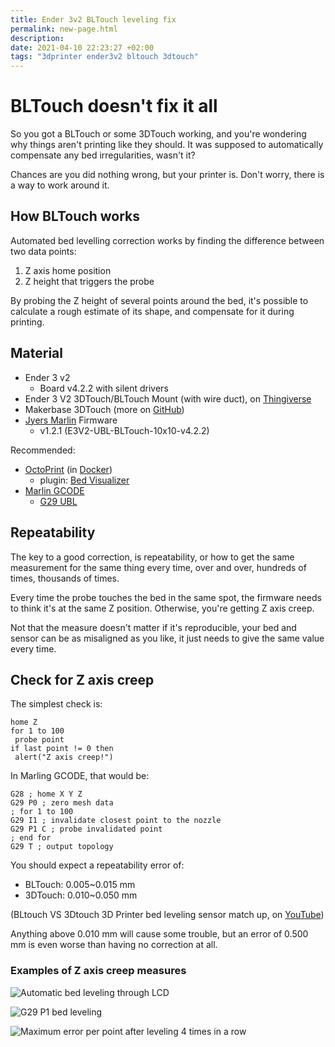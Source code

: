 ```yaml
---
title: Ender 3v2 BLTouch leveling fix
permalink: new-page.html
description: 
date: 2021-04-10 22:23:27 +02:00
tags: "3dprinter ender3v2 bltouch 3dtouch"
---
```


# BLTouch doesn't fix it all

So you got a BLTouch or some 3DTouch working, and you're wondering why things aren't printing like they should. It was supposed to automatically compensate any bed irregularities, wasn't it?

Chances are you did nothing wrong, but your printer is. Don't worry, there is a way to work around it.

## How BLTouch works

Automated bed levelling correction works by finding the difference between two data points:

1. Z axis home position
1. Z height that triggers the probe

By probing the Z height of several points around the bed, it's possible to calculate a rough estimate of its shape, and compensate for it during printing.

## Material

* Ender 3 v2
    * Board v4.2.2 with silent drivers
* Ender 3 V2 3DTouch/BLTouch Mount (with wire duct), on [Thingiverse](https://www.thingiverse.com/thing:4657059)
* Makerbase 3DTouch (more on [GitHub](https://github.com/makerbase-mks/Ender3-3DTOUCH))
* [Jyers Marlin](https://github.com/Jyers/Marlin) Firmware
    *  v1.2.1 (E3V2-UBL-BLTouch-10x10-v4.2.2)

Recommended:

* [OctoPrint](https://octoprint.org/) (in [Docker](https://hub.docker.com/r/octoprint/octoprint))
    * plugin: [Bed Visualizer](https://plugins.octoprint.org/plugins/bedlevelvisualizer/)
* [Marlin GCODE](https://marlinfw.org/meta/gcode/)
    * [G29 UBL](https://marlinfw.org/docs/gcode/G029-ubl.html)

## Repeatability

The key to a good correction, is repeatability, or how to get the same measurement for the same thing every time, over and over, hundreds of times, thousands of times.

Every time the probe touches the bed in the same spot, the firmware needs to think it's at the same Z position. Otherwise, you're getting Z axis creep.

Not that the measure doesn't matter if it's reproducible, your bed and sensor can be as misaligned as you like, it just needs to give the same value every time.

## Check for Z axis creep

The simplest check is:
    
    home Z
    for 1 to 100
     probe point
    if last point != 0 then
     alert("Z axis creep!")

In Marling GCODE, that would be:

    G28 ; home X Y Z
    G29 P0 ; zero mesh data
    ; for 1 to 100
    G29 I1 ; invalidate closest point to the nozzle
    G29 P1 C ; probe invalidated point
    ; end for
    G29 T ; output topology
    
You should expect a repeatability error of:

* BLTouch: 0.005~0.015 mm
* 3DTouch: 0.010~0.050 mm

(BLtouch VS 3Dtouch 3D Printer bed leveling sensor match up, on [YouTube](https://www.youtube.com/watch?v=BPH9btHPcbc))

Anything above 0.010 mm will cause some trouble, but an error of 0.500 mm is even worse than having no correction at all.


### Examples of Z axis creep measures

![Automatic bed leveling through LCD](/assets/bed-20210316-error.png)

![G29 P1 bed leveling](/assets/bed-20210316a-graph.png)

![Maximum error per point after leveling 4 times in a row](/assets/bed-20210317-max_error.png)

